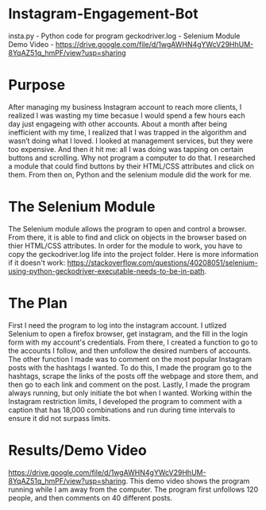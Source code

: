 # Instagram-Engagement-Bot
insta.py - Python code for program
geckodriver.log - Selenium Module
Demo Video - https://drive.google.com/file/d/1wgAWHN4gYWcV29HhUM-8YqAZ51q_hmPF/view?usp=sharing
# Purpose
After managing my business Instagram account to reach more clients, I realized I was wasting my time becasue I would spend a few hours each day just engageing with other accounts. About a month after being inefficient with my time, I realized that I was trapped in the algorithm and wasn’t doing what I loved. I looked at management services, but they were too expensive. And then it hit me: all I was doing was tapping on certain buttons and scrolling. Why not program a computer to do that. I researched a module that could find buttons by their HTML/CSS attributes and click on them. From then on, Python and the selenium module did the work for me.
# The Selenium Module
The Selenium module allows the program to open and control a browser. From there, it is able to find and click on objects in the browser based on thier HTML/CSS attributes. In order for the module to work, you have to copy the geckodriver.log life into the project folder. Here is more information if it doesn't work: https://stackoverflow.com/questions/40208051/selenium-using-python-geckodriver-executable-needs-to-be-in-path.
# The Plan
First I need the program to log into the instagram account. I utlized Selenium to open a firefox browser, get instagram, and the fill in the login form with my account's credentials. From there, I created a function to go to the accounts I follow, and then unfollow the desired numbers of accounts. The other function I made was to comment on the most popular Instagram posts with the hashtags I wanted. To do this, I made the program go to the hashtags, scrape the links of the posts off the webpage and store them, and then go to each link and comment on the post. Lastly, I made the program always running, but only initiate the bot when I wanted. Working within the Instagram restriction limits, I developed the program to comment with a caption that has 18,000 combinations and run during time intervals to ensure it did not surpass limits.
# Results/Demo Video
https://drive.google.com/file/d/1wgAWHN4gYWcV29HhUM-8YqAZ51q_hmPF/view?usp=sharing. This demo video shows the program running while I am away from the computer. The program first unfollows 120 people, and then comments on 40 different posts.
